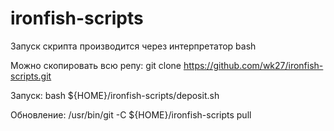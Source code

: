 # ironfish-scripts

Запуск скрипта производится через интерпретатор bash

Можно скопировать всю репу:
git clone https://github.com/wk27/ironfish-scripts.git

Запуск:
bash ${HOME}/ironfish-scripts/deposit.sh

Обновление:
/usr/bin/git -C ${HOME}/ironfish-scripts pull
